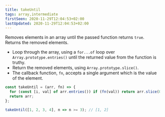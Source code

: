 ```yaml
---
title: takeUntil
tags: array,intermediate
firstSeen: 2020-11-29T12:04:53+02:00
lastUpdated: 2020-11-29T12:04:53+02:00
---
```


Removes elements in an array until the passed function returns `true`.
Returns the removed elements.

- Loop through the array, using a `for...of` loop over `Array.prototype.entries()` until the returned value from the function is truthy.
- Return the removed elements, using `Array.prototype.slice()`.
- The callback function, `fn`, accepts a single argument which is the value of the element.

```js
const takeUntil = (arr, fn) => {
  for (const [i, val] of arr.entries()) if (fn(val)) return arr.slice(0, i);
  return arr;
};
```

```js
takeUntil([1, 2, 3, 4], n => n >= 3); // [1, 2]
```
